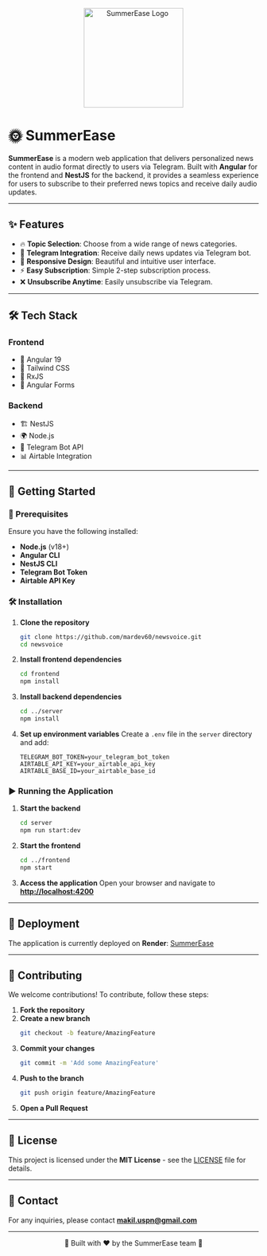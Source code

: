 <p align="center">
  <img src="https://raw.githubusercontent.com/mardev60/newsvoice/refs/heads/main/frontend/src/assets/logo_1.png" alt="SummerEase Logo" width="200"/>
</p>

# 🌞 SummerEase

**SummerEase** is a modern web application that delivers personalized news content in audio format directly to users via Telegram. Built with **Angular** for the frontend and **NestJS** for the backend, it provides a seamless experience for users to subscribe to their preferred news topics and receive daily audio updates.

---

## ✨ Features

- 🔥 **Topic Selection**: Choose from a wide range of news categories.
- 🤖 **Telegram Integration**: Receive daily news updates via Telegram bot.
- 📱 **Responsive Design**: Beautiful and intuitive user interface.
- ⚡ **Easy Subscription**: Simple 2-step subscription process.
- ❌ **Unsubscribe Anytime**: Easily unsubscribe via Telegram.

---

## 🛠️ Tech Stack

### Frontend
- 🚀 Angular 19
- 🎨 Tailwind CSS
- 🔄 RxJS
- 📝 Angular Forms

### Backend
- 🏗️ NestJS
- 🌍 Node.js
- 🤖 Telegram Bot API
- 📊 Airtable Integration

---

## 🚀 Getting Started

### 📌 Prerequisites

Ensure you have the following installed:
- **Node.js** (v18+)
- **Angular CLI**
- **NestJS CLI**
- **Telegram Bot Token**
- **Airtable API Key**

### 🛠️ Installation

1. **Clone the repository**
   ```bash
   git clone https://github.com/mardev60/newsvoice.git
   cd newsvoice
   ```

2. **Install frontend dependencies**
   ```bash
   cd frontend
   npm install
   ```

3. **Install backend dependencies**
   ```bash
   cd ../server
   npm install
   ```

4. **Set up environment variables**
   Create a `.env` file in the `server` directory and add:
   ```env
   TELEGRAM_BOT_TOKEN=your_telegram_bot_token
   AIRTABLE_API_KEY=your_airtable_api_key
   AIRTABLE_BASE_ID=your_airtable_base_id
   ```

### ▶️ Running the Application

1. **Start the backend**
   ```bash
   cd server
   npm run start:dev
   ```

2. **Start the frontend**
   ```bash
   cd ../frontend
   npm start
   ```

3. **Access the application**
   Open your browser and navigate to **[http://localhost:4200](http://localhost:4200)**

---

## 🚀 Deployment

The application is currently deployed on **Render**: [SummerEase](https://summerease-client-latest.onrender.com/)

---

## 🤝 Contributing

We welcome contributions! To contribute, follow these steps:

1. **Fork the repository**
2. **Create a new branch**
   ```bash
   git checkout -b feature/AmazingFeature
   ```
3. **Commit your changes**
   ```bash
   git commit -m 'Add some AmazingFeature'
   ```
4. **Push to the branch**
   ```bash
   git push origin feature/AmazingFeature
   ```
5. **Open a Pull Request**

---

## 📄 License

This project is licensed under the **MIT License** - see the [LICENSE](LICENSE) file for details.

---

## 📧 Contact

For any inquiries, please contact **[makil.uspn@gmail.com](mailto:makil.uspn@gmail.com)**

---

<p align="center">🚀 Built with ❤️ by the SummerEase team 🚀</p>
